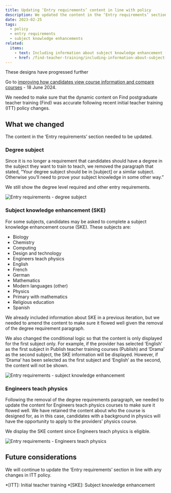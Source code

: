 ```yaml
---
title: Updating ‘Entry requirements’ content in line with policy
description: We updated the content in the ‘Entry requirements’ section on the course page to make sure its consistent with policy
date: 2023-02-25
tags:
  - policy
  - entry requirements
  - subject knowledge enhancements
related:
  items:
    - text: Including information about subject knowledge enhancement (SKE) courses
    - href: /find-teacher-training/including-information-about-subject-knowledge-enhancement-ske-courses/
---
```


<div class="govuk-inset-text">
  <p class="govuk-heading-s">
    These designs have progressed further
  </p>
  Go to <a href="/find-teacher-training/improving-course-pages/?">improving how candidates view course information and compare courses</a> - 18 June 2024.
</div>

We needed to make sure that the dynamic content on Find postgraduate teacher training (Find) was accurate following recent initial teacher training (ITT) policy changes.

## What we changed

The content in the ‘Entry requirements’ section needed to be updated.

### Degree subject

Since it is no longer a requirement that candidates should have a degree in the subject they want to train to teach, we removed the paragraph that stated, “Your degree subject should be in \[subject\] or a similar subject. Otherwise you’ll need to prove your subject knowledge in some other way.”

We still show the degree level required and other entry requirements.

![Entry requirements - degree subject](entry-requirements--degree-subject.png)

### Subject knowledge enhancement (SKE)

For some subjects, candidates may be asked to complete a subject knowledge enhancement course (SKE). These subjects are:

- Biology
- Chemistry
- Computing
- Design and technology
- Engineers teach physics
- English
- French
- German
- Mathematics
- Modern languages (other)
- Physics
- Primary with mathematics
- Religious education
- Spanish

We already included information about SKE in a previous iteration, but we needed to amend the content to make sure it flowed well given the removal of the degree requirement paragraph.

We also changed the conditional logic so that the content is only displayed for the first subject only. For example, if the provider has selected ‘English’ as the first subject in Publish teacher training courses (Publish) and ‘Drama’ as the second subject, the SKE information will be displayed. However, if ‘Drama’ has been selected as the first subject and ‘English’ as the second, the content will not be shown.

![Entry requirements - subject knowledge enhancement](entry-requirements--subject-knowledge-enhancement.png)

### Engineers teach physics

Following the removal of the degree requirements paragraph, we needed to update the content for Engineers teach physics courses to make sure it flowed well. We have retained the content about who the course is designed for, as in this case, candidates with a background in physics will have the opportunity to apply to the providers’ physics course.

We display the SKE content since Engineers teach physics is eligible.

![Entry requirements - Engineers teach physics](entry-requirements--engineers-teach-physics.png)

## Future considerations

We will continue to update the ‘Entry requirements’ section in line with any changes in ITT policy.

*[ITT]: Initial teacher training
*[SKE]: Subject knowledge enhancement
